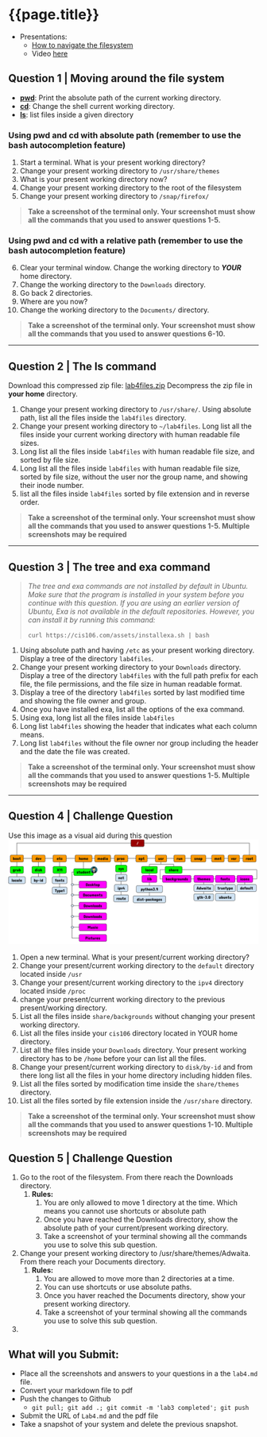
# {{page.title}}

* Presentations:
  * [How to navigate the filesystem](https://rapurl.live/uz0)
  * Video [here](https://youtu.be/u6kcT2QNFVw)


## Question 1 | Moving around the file system
* **[pwd](https://rapurl.live/6gj)**: Print the absolute path of the current working directory.
* **[cd](https://rapurl.live/n6h)**: Change the shell current working directory.
* **[ls](https://rapurl.live/9v5)**: list files inside a given directory

### Using pwd and cd with absolute path (remember to use the bash autocompletion feature)

1. Start a terminal. What is your present working directory?
2. Change your present working directory to `/usr/share/themes`
3. What is your present working directory now?
4. Change your present working directory to the root of the filesystem
5. Change your present working directory to `/snap/firefox/`
> **Take a screenshot of the terminal only. Your screenshot must show all the commands that you used to answer questions 1-5.**

### Using pwd and cd with a relative path (remember to use the bash autocompletion feature)
6. Clear your terminal window. Change the working directory to ***YOUR*** home directory.
7. Change the working directory to the `Downloads` directory.
8. Go back 2 directories.
9. Where are you now? 
10. Change the working directory to the `Documents/` directory.

> **Take a screenshot of the terminal only. Your screenshot must show all the commands that you used to answer questions 6-10.**

<hr>

## Question 2 | The ls command
Download this compressed zip file: [lab4files.zip](/assets/lab4files.zip) Decompress the zip file in **your home** directory.

1. Change your present working directory to `/usr/share/`. Using absolute path, list all the files inside the `lab4files` directory.
2. Change your present working directory to `~/lab4files`. Long list all the files inside your current working directory with human readable file sizes.
3. Long list all the files inside `lab4files` with human readable file size, and sorted by file size.
4. Long list all the files inside `lab4files` with human readable file size, sorted by file size, without the user nor the group name, and showing their inode number.
5. list all the files inside `lab4files` sorted by file extension and in reverse order. 

> **Take a screenshot of the terminal only. Your screenshot must show all the commands that you used to answer questions 1-5. Multiple screenshots may be **required****

<hr>


## Question 3 | The tree and exa command
> *The tree and exa commands are not installed by default in Ubuntu. Make sure that the program is installed in your system before you continue with this question.*
> *If you are using an earlier version of Ubuntu, Exa is not available in the default repositories. However, you can install it by running this command:*
> ```
> curl https://cis106.com/assets/installexa.sh | bash
> ```

1. Using absolute path and having `/etc` as your present working directory. Display a tree of the directory `lab4files`.
2. Change your present working directory to your `Downloads` directory. Display a tree of the directory `lab4files` with the full path prefix for each file, the file permissions, and the file size in human readable format.
3. Display a tree of the directory `lab4files` sorted by last modified time and showing the file owner and group. 
4. Once you have installed exa, list all the options of the exa command.
5. Using exa, long list all the files inside `lab4files`
6. Long list `lab4files` showing the header that indicates what each column means.
7. Long list `lab4files` without the file owner nor group including the header and the date the file was created.
> **Take a screenshot of the terminal only. Your screenshot must show all the commands that you used to answer questions 1-5. Multiple screenshots may be required**

<hr>

## Question 4 | Challenge Question

Use this image as a visual aid during this question
<br>![visual aid linux FS](/assets/Linux-Filesystem-Incomplete-visual-aid.png)<br>

1. Open a new terminal. What is your present/current working directory?
2. Change your present/current working directory to the `default` directory located inside `/usr`
3. Change your present/current working directory to the `ipv4` directory located inside `/proc`
4. change your present/current working directory to the previous present/working directory.
5. List all the files inside `share/backgrounds` without changing your present working directory.
6. List all the files inside your `cis106` directory located in YOUR home directory.
7. List all the files inside your `Downloads` directory. Your present working directory has to be `/home` before your can list all the files.
8. Change your present/current working directory to `disk/by-id`  and from there long list all the files in your home directory including hidden files.
9. List all the files sorted by modification time inside the `share/themes` directory.
10. List all the files sorted by file extension inside the `/usr/share` directory.

> **Take a screenshot of the terminal only. Your screenshot must show all the commands that you used to answer questions 1-10. Multiple screenshots may be required**


## Question 5 | Challenge Question

1. Go to the root of the filesystem. From there reach the Downloads directory.
   1. **Rules:**
      1. You are only allowed to move 1 directory at the time. Which means you cannot use shortcuts or absolute path
      2. Once you have reached the Downloads directory, show the absolute path of your current/present working directory.
      3. Take a screenshot of your terminal showing all the commands you use to solve this sub question.
2. Change your present working directory to /usr/share/themes/Adwaita. From there reach your Documents directory. 
   1. **Rules:**
      1. You are allowed to move more than 2 directories at a time.
      2. You can use shortcuts or use absolute paths.
      3. Once you haver reached the Documents directory, show your present working directory.
      4. Take a screenshot of your terminal showing all the commands you use to solve this sub question.
3. 



## What will you Submit:
* Place all the screenshots and answers to your questions in a the `lab4.md` file.
* Convert your markdown file to pdf 
* Push the changes to Github
  * `git pull; git add .; git commit -m 'lab3 completed'; git push`
* Submit the URL of `Lab4.md` and the pdf file
* Take a snapshot of your system and delete the previous snapshot.



